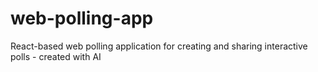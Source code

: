 # web-polling-app
 React-based web polling application for creating and sharing interactive polls - created with AI
